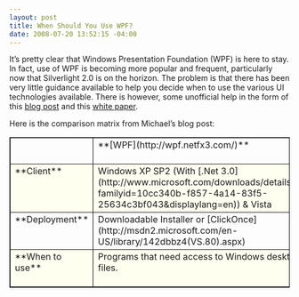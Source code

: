 ```yaml
---
layout: post
title: When Should You Use WPF?
date: 2008-07-20 13:52:15 -04:00
---
```


It’s pretty clear that Windows Presentation Foundation (WPF) is here to stay. In fact, use of WPF is becoming more popular and frequent, particularly now that Silverlight 2.0 is on the horizon. The problem is that there has been very little guidance available to help you decide when to use the various UI technologies available. There is however, some unofficial help in the form of this [blog post](http://blogs.msdn.com/synergist/archive/2007/07/10/when-to-use-which-microsoft-presentation-technology.aspx) and this [white paper](http://www.davidchappell.com/articles/white_papers/Introducing_WCF_in_.NET_Framework_3.5_v1.0.docx "Introducing Windows Communication Foundation").

Here is the comparison matrix from Michael’s blog post:
  <table cellspacing="0" cellpadding="1" width="763" border="1" style="border-collapse:collapse;border-width:1px;border-spacing:0px;border-color:black"><tbody>     <tr>       <td class="" valign="top" width="96"> </td>        <td class="" valign="top" width="157">**[WPF](http://wpf.netfx3.com/)**</td>        <td class="" valign="top" width="178">**[WPF XBAP](http://www.xbap.org/index.html)**</td>        <td class="" valign="top" width="168">**[Silverlight](http://www.microsoft.com/silverlight/)**</td>        <td class="" valign="top" width="162">**[ASP.Net + AJAX](http://ajax.asp.net/)**</td>     </tr>      <tr style="background-color:#FFFFF0">       <td class="" valign="top" width="96">**Client**</td>        <td class="" valign="top" width="157">Windows XP SP2 (With [.Net 3.0](http://www.microsoft.com/downloads/details.aspx?familyid=10cc340b-f857-4a14-83f5-25634c3bf043&displaylang=en)) & Vista</td>        <td class="" valign="top" width="178">Internet Explorer + Windows XP SP2 (with .[Net 3.0](http://www.microsoft.com/downloads/details.aspx?familyid=10cc340b-f857-4a14-83f5-25634c3bf043&displaylang=en)) & Vista</td>        <td class="" valign="top" width="168">FireFox, Mac Safari, Internet Explorer</td>        <td class="" valign="top" width="162">Any Web Browser</td>     </tr>      <tr>       <td class="" valign="top" width="96">**Deployment**</td>        <td class="" valign="top" width="157">Downloadable Installer or [ClickOnce](http://msdn2.microsoft.com/en-US/library/142dbbz4(VS.80).aspx)</td>        <td class="" valign="top" width="178">Runs in Internet Explorer secure sandbox</td>        <td class="" valign="top" width="168">One-time install of Silverlight plug-in</td>        <td class="" valign="top" width="162">Web Page</td>     </tr>      <tr style="background-color:#FFFFF0">       <td class="" valign="top" width="96">**When to use**</td>        <td class="" valign="top" width="157">Programs that need access to Windows desktop files.</td>        <td class="" valign="top" width="178">Intranet applications for Windows-oriented companies.</td>        <td class="" valign="top" width="168">Rich Internet Applications for public-facing web sites</td>        <td class="" valign="top" width="162">General-purpose public-facing web sites</td>     </tr>   </tbody></table>
